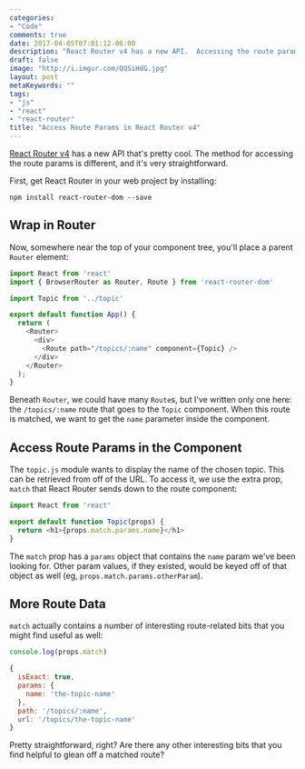 ```yaml
---
categories:
- "Code"
comments: true
date: 2017-04-05T07:01:12-06:00
description: "React Router v4 has a new API.  Accessing the route params is very straightforward."
draft: false
image: "http://i.imgur.com/QQSiHdG.jpg"
layout: post
metaKeywords: ""
tags:
- "js"
- "react"
- "react-router"
title: "Access Route Params in React Router v4"
---
```


[React Router v4](https://github.com/ReactTraining/react-router) has a new API that's pretty cool.  The method for accessing the route params is different, and it's very straightforward.

<!--more-->

First, get React Router in your web project by installing:

```
npm install react-router-dom --save
```

## Wrap in Router

Now, somewhere near the top of your component tree, you'll place a parent `Router` element:

```js
import React from 'react'
import { BrowserRouter as Router, Route } from 'react-router-dom'

import Topic from '../topic'

export default function App() {
  return (
    <Router>
      <div>
        <Route path="/topics/:name" component={Topic} />
      </div>
    </Router>
  );
}
```

Beneath `Router`, we could have many `Route`s, but I've written only one here: the `/topics/:name` route that goes to the `Topic` component.  When this route is matched, we want to get the `name` parameter inside the component.

## Access Route Params in the Component

The `topic.js` module wants to display the name of the chosen topic.  This can be retrieved from off of the URL.  To access it, we use the extra prop, `match` that React Router sends down to the route component:

```js
import React from 'react'

export default function Topic(props) {
  return <h1>{props.match.params.name}</h1>
}
```

The `match` prop has a `params` object that contains the `name` param we've been looking for.  Other param values, if they existed, would be keyed off of that object as well (eg, `props.match.params.otherParam`). 

## More Route Data

`match` actually contains a number of interesting route-related bits that you might find useful as well:

```js
console.log(props.match) 

{
  isExact: true,
  params: {
    name: 'the-topic-name'
  },
  path: '/topics/:name',
  url: '/topics/the-topic-name'
}
```

Pretty straightforward, right?  Are there any other interesting bits that you find helpful to glean off a matched route?
